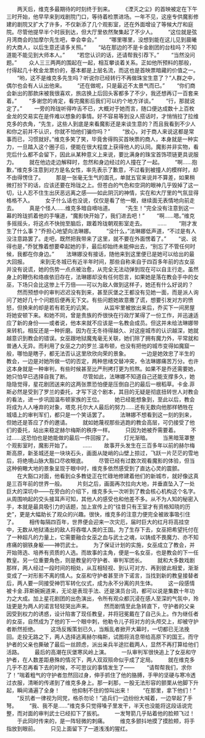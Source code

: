 　　两天后，维克多最期待的时刻终于到来。
　　《湮灭之尘》的首映被定在下午三时开始，他早早来到戏剧院门口，等待着检票进场。一年不见，这座专供魔影修建的剧院又扩大了许多，不仅新添了几个观影室，还在外面增设了等候大厅和庭院。尽管他提早半个时辰到达，但大厅里依然聚集起了不少人。
　　“这位就是弦月湾商会的加摩尔先生吧，幸会幸会。”
　　“哪里哪里，没想到能在这儿见到晨曦的大商人，以后生意还请多关照。”
　　“站在那边的不是卡金剧团的台柱吗？不知道能不能见到大师本人。”
　　“若您认识的话，还请帮我引荐下。”
　　“当然没问题。”
　　众人三三两两的围起在一起，相互攀谈着关系。正如他所预料的那般，付得起几十枚金龙票价的，基本都是上层名流，而这也是首映票暗藏的价值之一。
　　“哟，这不是维克多先生吗？听说你已经转行不再做珠宝生意了？”人群之中，偶尔也会有人认出他来。
　　“还在做呢，只是最近不太景气而已。”
　　“你们商会新出的那款床被我很喜欢，旅店换上后回头客都多了不少，我还想再订一百套来着。”
　　“多谢您的肯定，看完魔影后我们可以约个地方详谈。”
　　“行，那就说定了。”
　　一旁的玲珑听得咋舌不已，大概对于她而言，随口便达成数十上百枚金龙的交易实在是件难以想象的事情。好不容易等到没人搭话时，才悄悄拉了拉维克多的衣角，“先生，这些人到底是来看魔影还是来谈生意的？而且我看到不少人和你之前并不认识，你就不怕他们骗你吗？”
　　“放心，对于商人来说这都是常事而已，习惯就好。”维克多笑了笑，毕竟舍得购买首映票的商人，本身就是一种实力，一旦踏入这个圈子后，便能在很大程度上获得他人的认同。魔影并非实物，看完后什么都不会留下，因此从某种意义上来说，要比满身的珠宝首饰项链更具说服力。
　　就在他边走边解释时，忽然和身边经过的人撞在了一起。
　　“啊……抱歉，”维克多注意到对方是名女性，率先表示了歉意，不过看到被撞人的模样时，却不由得愣住了。
　　那是一张毫无生气的面孔，单就五官来说并不算差，如果稍微打扮下的话，应该还要在玲珑之上。但苍白的气色和空洞的眼神几乎毁掉了这一切，让人忍不住生出厌恶远离之感——如此阴沉的神情，实在和大厅里的气氛显得格格不入。
　　女子什么话也没说，仅仅是看了他一眼，继续面无表情地向前走去。
　　真是个怪人……维克多暗自嘀咕道。
　　“先生！”完全没有注意到这一幕的玲珑抓着他的手嚷道，“魔影快开始了，我们进去吧！”
　　“啊……嗯。”维克多摇摇头，将这点不快抛至脑后，跟着玲珑朝观影室走去。
　　……
　　“刚才发生了什么事？”乔担心地望向法琳娜。
　　“没什么，”法琳娜低声道，“不过是有人没注意路罢了。走吧，既然把我带来了这里，就不要在外面愣着了。”
　　“说、说得也是，”乔犹豫着想要牵起她的手，最后却始终未能伸出去，“别忘了不管任何时候，我都在你身边。”
　　法琳娜没有接话，随他来到这里便已是她可以给出的最大回报。
　　来到无冬城已有近半年时间，那些自称来自于四百多年前的古女巫并没有说谎，她的伤势一点点被治愈，从完全无法动弹到现在可以自主行走。虽然身上的鞭伤和烙痕依旧存在，法琳娜却没有任何怨言，如果她是落在教会手中的女巫，下场只会比这惨上千万倍——可以为敌人做到这样子，她还有什么好说的？
　　然而预想中的审判迟迟没有到来，甚至灰堡之王都没有见她一面，而是派人询问了她好几十个问题后便再无下文。有些问题她故意撒了谎，想要引发对方的愤怒，但换来的却是若有若无的讥笑。
　　从监牢里被放出来后，乔买下一间房屋将她安顿下来。和她不同，曾是贵族的乔很快在行政厅某得了一份工作，并迅速适应了新的身份——或者说，他本来就不应该是一名教会成员。但这并未给法琳娜带来转机，相反还是一种折磨。因为在无冬待得越久、对这座城市的认识越深，她就越意识到教会的错误。女巫跟地狱魔鬼毫无关联，她们除了拥有魔力外，平常就和普通人无异。而利用了女巫之力的罗兰.温布顿，也没有把他的城市变得如魔窟一般，哪怕是瞎子，都无法否认这里欣欣向荣的景象。
　　一边是她效忠了半生的教会，一边是对她所做一切的否定，两种思绪交替冲突，令法琳娜痛苦万分。也许这本身就是一种审判，有些时候甚至比严刑拷打更为煎熬。如果不是乔还需要她，她只怕早已选择自我了断。
　　尽管如此，法琳娜不知道自己还能支撑多久，她隐隐觉得，星花剧团送来的这两张票恐怕便是压倒自己的最后一根稻草。卡金.菲斯必然是受到了罗兰的委托，才写下这个剧本，其目的无疑是彻底扭转世人对教会的看法，进一步巩固温布顿家族的王位。
　　她已经能想象到，至此以后，教会将成为人人唾弃的对象，塔克.托尔大人最后的努力……还有无数向他那样牺牲在城墙上的审判军们，都只是一个笑话罢了。
　　法琳娜不想看到这一刻的到来，但她还是答应了乔的邀请。
　　就如她蔑视那些逃跑的教会高层，可仍接受了他们的委托，站出来稳定赫尔梅斯的秩序一样。
　　只因为她被乔需要着。
　　不过……这恐怕也是她能做的最后一件回报了。
　　灯光渐暗。
　　当黑暗笼罩整个观影室时，魔影开始了。
　　……
　　故事开头发生在三百多年以前的赫尔梅斯高原，新圣城还是一块块石头，画面从陡峭的山壁上掠过，飞跃一片茫茫的雪地后，将绝境山脉大豁口尽收眼底。
　　尽管已经有过数次观看魔影的体验，但当这种俯瞰大地的景象呈现于眼中时，维克多依然感受到了直达心灵的震颤。
　　在大豁口对面，他看到众多教徒正在忙碌地修建着他们的新城市，就好像这真是三百年前的世界一般。
　　片刻之后，画面再次拉向大地，并垂直坠入了一处巨大的深坑中——在旁白的介绍下，维克多头一次听到了教会核心机构这个名字。从周围响起的交头接耳声可知，其他人的感受也和他差不多。从不为人知的秘密入手，本就是最具吸引力的话题，加上宣传上的“往昔只有王室才有资格知晓的历史”，更是大幅助长了观众的兴趣。很快，维克多的注意力便完全被故事吸引住了。
　　相传每隔四百年，世界便会迎来一次灾厄，届时巨大的红月将高挂空中，无数从地狱涌出的敌人将吞噬人类的王国。为了生存下去，女巫把希望托付在了一种超凡的力量上，它需要融合女巫之血与武士之魂，以铸成不畏魔力、亦不知疼痛的钢铁身躯——神罚武士。
　　为了保证计划的实施，女巫成立了教会，并开始筛选、培养有资质的人选。而故事的主角，便是一名女巫，也是教会的下一任教皇。另一位重要角色，则是教皇的守护者、审判军团长。
　　就和大多数戏剧那样，两人经过一段时间的相处，从互相轻视、到认可对方、再到彼此相爱，渐渐变成了一对形影不离的情人。女巫和守护者甚至许下诺言，当找到新的教皇接替者后，两人要一同接受神罚军转化仪式，成为永不分离的共生体。
　　这一段感情被卡金.菲斯婉婉道来，无论是表现手法、还是演员台词，都可以说是集数十年功力之大成。加上星花剧团的出色演出，令所有观众都沉浸在感人至深的气氛中，玲珑更是为两人的诺言轻轻哭出声来。
　　然而剧情至此急转直下，守护者的父亲因受到权力的诱惑，设计陷害了现任教皇，并将冠冕戴在了自己头上。作为继任者的女巫，自然成为了他的下一个眼中刺，他勒令儿子将对方的头颅交上，却被守护者断然拒绝。
　　这场反叛策划已久，当叛乱者掀开大幕时，一切都已无法挽回。走投无路之下，两人选择逃离赫尔梅斯，试图将消息带给高原下的国王。而守护者的父亲也撕破了最后一丝顾虑，派出亲兵半途拦截两人，显然不再打算给他们活路。
　　最后的高潮在灰堡寒风岭上演。
　　一队审判军很快追上了女巫和守护者，在人数差距悬殊的情况下，两人双双殒命似乎成了定局。
　　就在维克多几乎不忍再看下去的时候，不可思议的事情发生了——
　　“请帮帮我们，求你了！”喘着粗气的守护者忽然回过身，伸手抓住了他的胳膊，手甲的坚硬与寒冷透过衣服，清晰的传递到了维克多身上。那一刹那，一股无法形容的颤栗从他脚下升起，瞬间涌遍了全身！
　　他抑制不住的惊叫出来！
　　“在那里，拿下他们！”
　　“反抗者一律视为同党，格杀勿论！”追兵们一边纷纷大喊着，一边举起了手弩。
　　“我、我不是……”维克多只觉得嗓子里发干，半天也没能将这段话说完整，而对面的审判武士已经扣下了扳机。
　　一发弩箭几乎贴着他的脸颊飞过！
　　于此同时传来的，是一阵轻微的刺痛。
　　维克多颤抖地摸了摸脸颊，将手指放到眼前。
　　只见上面留下了一道浅浅的猩红。